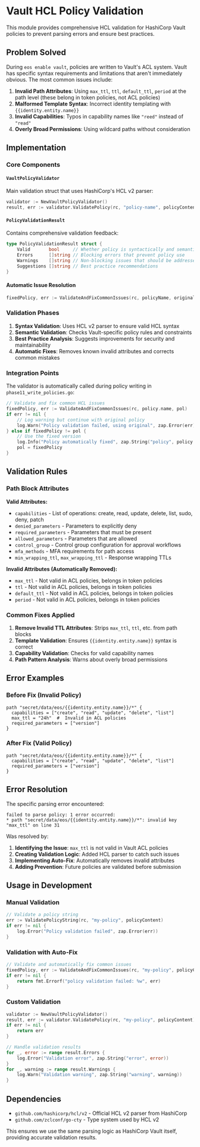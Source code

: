 # Vault HCL Policy Validation

This module provides comprehensive HCL validation for HashiCorp Vault policies to prevent parsing errors and ensure best practices.

## Problem Solved

During `eos enable vault`, policies are written to Vault's ACL system. Vault has specific syntax requirements and limitations that aren't immediately obvious. The most common issues include:

1. **Invalid Path Attributes**: Using `max_ttl`, `ttl`, `default_ttl`, `period` at the path level (these belong in token policies, not ACL policies)
2. **Malformed Template Syntax**: Incorrect identity templating with `{{identity.entity.name}}`
3. **Invalid Capabilities**: Typos in capability names like `"reed"` instead of `"read"`
4. **Overly Broad Permissions**: Using wildcard paths without consideration

## Implementation

### Core Components

#### `VaultPolicyValidator`
Main validation struct that uses HashiCorp's HCL v2 parser:
```go
validator := NewVaultPolicyValidator()
result, err := validator.ValidatePolicy(rc, "policy-name", policyContent)
```

#### `PolicyValidationResult`
Contains comprehensive validation feedback:
```go
type PolicyValidationResult struct {
    Valid       bool     // Whether policy is syntactically and semantically valid
    Errors      []string // Blocking errors that prevent policy use
    Warnings    []string // Non-blocking issues that should be addressed
    Suggestions []string // Best practice recommendations
}
```

#### Automatic Issue Resolution
```go
fixedPolicy, err := ValidateAndFixCommonIssues(rc, policyName, originalPolicy)
```

### Validation Phases

1. **Syntax Validation**: Uses HCL v2 parser to ensure valid HCL syntax
2. **Semantic Validation**: Checks Vault-specific policy rules and constraints
3. **Best Practice Analysis**: Suggests improvements for security and maintainability
4. **Automatic Fixes**: Removes known invalid attributes and corrects common mistakes

### Integration Points

The validator is automatically called during policy writing in `phase11_write_policies.go`:

```go
// Validate and fix common HCL issues
fixedPolicy, err := ValidateAndFixCommonIssues(rc, policy.name, pol)
if err != nil {
    // Log warning but continue with original policy
    log.Warn("Policy validation failed, using original", zap.Error(err))
} else if fixedPolicy != pol {
    // Use the fixed version
    log.Info("Policy automatically fixed", zap.String("policy", policy.name))
    pol = fixedPolicy
}
```

## Validation Rules

### Path Block Attributes

**Valid Attributes:**
- `capabilities` - List of operations: create, read, update, delete, list, sudo, deny, patch
- `denied_parameters` - Parameters to explicitly deny
- `required_parameters` - Parameters that must be present
- `allowed_parameters` - Parameters that are allowed
- `control_group` - Control group configuration for approval workflows
- `mfa_methods` - MFA requirements for path access
- `min_wrapping_ttl`, `max_wrapping_ttl` - Response wrapping TTLs

**Invalid Attributes (Automatically Removed):**
- `max_ttl` - Not valid in ACL policies, belongs in token policies
- `ttl` - Not valid in ACL policies, belongs in token policies  
- `default_ttl` - Not valid in ACL policies, belongs in token policies
- `period` - Not valid in ACL policies, belongs in token policies

### Common Fixes Applied

1. **Remove Invalid TTL Attributes**: Strips `max_ttl`, `ttl`, etc. from path blocks
2. **Template Validation**: Ensures `{{identity.entity.name}}` syntax is correct
3. **Capability Validation**: Checks for valid capability names
4. **Path Pattern Analysis**: Warns about overly broad permissions

## Error Examples

### Before Fix (Invalid Policy)
```hcl
path "secret/data/eos/{{identity.entity.name}}/*" { 
  capabilities = ["create", "read", "update", "delete", "list"]
  max_ttl = "24h"  #  Invalid in ACL policies
  required_parameters = ["version"]
}
```

### After Fix (Valid Policy)
```hcl
path "secret/data/eos/{{identity.entity.name}}/*" { 
  capabilities = ["create", "read", "update", "delete", "list"]
  required_parameters = ["version"]
}
```

## Error Resolution

The specific parsing error encountered:
```
failed to parse policy: 1 error occurred:
* path "secret/data/eos/{{identity.entity.name}}/*": invalid key "max_ttl" on line 31
```

Was resolved by:
1. **Identifying the Issue**: `max_ttl` is not valid in Vault ACL policies
2. **Creating Validation Logic**: Added HCL parser to catch such issues
3. **Implementing Auto-Fix**: Automatically removes invalid attributes
4. **Adding Prevention**: Future policies are validated before submission

## Usage in Development

### Manual Validation
```go
// Validate a policy string
err := ValidatePolicyString(rc, "my-policy", policyContent)
if err != nil {
    log.Error("Policy validation failed", zap.Error(err))
}
```

### Validation with Auto-Fix
```go
// Validate and automatically fix common issues
fixedPolicy, err := ValidateAndFixCommonIssues(rc, "my-policy", policyContent)
if err != nil {
    return fmt.Errorf("policy validation failed: %w", err)
}
```

### Custom Validation
```go
validator := NewVaultPolicyValidator()
result, err := validator.ValidatePolicy(rc, "my-policy", policyContent)
if err != nil {
    return err
}

// Handle validation results
for _, error := range result.Errors {
    log.Error("Validation error", zap.String("error", error))
}
for _, warning := range result.Warnings {
    log.Warn("Validation warning", zap.String("warning", warning))
}
```

## Dependencies

- `github.com/hashicorp/hcl/v2` - Official HCL v2 parser from HashiCorp
- `github.com/zclconf/go-cty` - Type system used by HCL v2

This ensures we use the same parsing logic as HashiCorp Vault itself, providing accurate validation results.